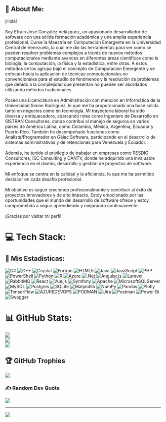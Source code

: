 ## 💫 About Me:
¡Hola! <br><br>Soy Efraín José González Velázquez, un apasionado desarrollador de software con una sólida formación académica y una amplia experiencia profesional. Curse la Maestría en Computación Emergente en la Universidad Central de Venezuela, la cual me dio las herramientas para ver como se pueden resolver problemas complejos a través de nuevos métodos computacionales mediante avances en diferentes áreas científicas como la biología, la computación, la física y la estadística, entre otras.  A estos métodos se los agrupa bajo el concepto de Computación Emergente y se enfocan hacia la aplicación de técnicas computacionales no convencionales para el estudio de fenómenos y la resolución de problemas que debido a la complejidad que presentan no pueden ser abordados utilizando métodos tradicionales.<br><br>Poseo una Licenciatura en Administración con mención en Informática de la Universidad Simón Rodríguez, lo que me ha proporcionado una base sólida tanto en negocios como en tecnología. Mi trayectoria laboral ha sido diversa y enriquecedora, abarcando roles como Ingeniero de Desarrollo en SISTRAN Consultores, donde contribuí al manejo de seguros en varios países de América Latina, como Colombia, México, Argentina, Ecuador y Puerto Rico. También he desempeñado funciones como Analista/Programador en Gálac Software, participando en el desarrollo de sistemas administrativos y de retenciones para Venezuela y Ecuador.<br><br>Además, he tenido el privilegio de trabajar en empresas como RESDIG Consultores, ISC Consulting y CANTV, donde he adquirido una invaluable experiencia en el diseño, desarrollo y gestión de proyectos de software.<br><br>Mi enfoque se centra en la calidad y la eficiencia, lo que me ha permitido destacar en cada desafío profesional. <br><br>Mi objetivo es seguir creciendo profesionalmente y contribuir al éxito de proyectos innovadores y de alto impacto. Estoy emocionado por las oportunidades que el mundo del desarrollo de software ofrece y estoy comprometido a seguir aprendiendo y mejorando continuamente.<br><br>¡Gracias por visitar mi perfil!


# 💻 Tech Stack:
## 💫 Mis Estadisticas:
![C#](https://img.shields.io/badge/c%23-%23239120.svg?style=plastic&logo=csharp&logoColor=white) ![C++](https://img.shields.io/badge/c++-%2300599C.svg?style=plastic&logo=c%2B%2B&logoColor=white) ![Crystal](https://img.shields.io/badge/crystal-%23000000.svg?style=plastic&logo=crystal&logoColor=white) ![Fortran](https://img.shields.io/badge/Fortran-%23734F96.svg?style=plastic&logo=fortran&logoColor=white) ![HTML5](https://img.shields.io/badge/html5-%23E34F26.svg?style=plastic&logo=html5&logoColor=white) ![Java](https://img.shields.io/badge/java-%23ED8B00.svg?style=plastic&logo=openjdk&logoColor=white) ![JavaScript](https://img.shields.io/badge/javascript-%23323330.svg?style=plastic&logo=javascript&logoColor=%23F7DF1E) ![PHP](https://img.shields.io/badge/php-%23777BB4.svg?style=plastic&logo=php&logoColor=white) ![PowerShell](https://img.shields.io/badge/PowerShell-%235391FE.svg?style=plastic&logo=powershell&logoColor=white) ![Python](https://img.shields.io/badge/python-3670A0?style=plastic&logo=python&logoColor=ffdd54) ![R](https://img.shields.io/badge/r-%23276DC3.svg?style=plastic&logo=r&logoColor=white) ![Azure](https://img.shields.io/badge/azure-%230072C6.svg?style=plastic&logo=microsoftazure&logoColor=white) ![.Net](https://img.shields.io/badge/.NET-5C2D91?style=plastic&logo=.net&logoColor=white) ![Angular.js](https://img.shields.io/badge/angular.js-%23E23237.svg?style=plastic&logo=angularjs&logoColor=white) ![Laravel](https://img.shields.io/badge/laravel-%23FF2D20.svg?style=plastic&logo=laravel&logoColor=white) ![RabbitMQ](https://img.shields.io/badge/rabbitmq-FF6600?style=plastic&logo=rabbitmq&logoColor=white) ![React](https://img.shields.io/badge/react-%2320232a.svg?style=plastic&logo=react&logoColor=%2361DAFB) ![Vue.js](https://img.shields.io/badge/vue.js-%2335495e.svg?style=plastic&logo=vuedotjs&logoColor=%234FC08D) ![Symfony](https://img.shields.io/badge/symfony-%23000000.svg?style=plastic&logo=symfony&logoColor=white) ![Apache](https://img.shields.io/badge/apache-%23D42029.svg?style=plastic&logo=apache&logoColor=white) ![MicrosoftSQLServer](https://img.shields.io/badge/Microsoft%20SQL%20Server-CC2927?style=plastic&logo=microsoft%20sql%20server&logoColor=white) ![MySQL](https://img.shields.io/badge/mysql-%2300000f.svg?style=plastic&logo=mysql&logoColor=white) ![Postgres](https://img.shields.io/badge/postgres-%23316192.svg?style=plastic&logo=postgresql&logoColor=white) ![SQLite](https://img.shields.io/badge/sqlite-%2307405e.svg?style=plastic&logo=sqlite&logoColor=white) ![Matplotlib](https://img.shields.io/badge/Matplotlib-%23ffffff.svg?style=plastic&logo=Matplotlib&logoColor=black) ![NumPy](https://img.shields.io/badge/numpy-%23013243.svg?style=plastic&logo=numpy&logoColor=white) ![Pandas](https://img.shields.io/badge/pandas-%23150458.svg?style=plastic&logo=pandas&logoColor=white) ![Plotly](https://img.shields.io/badge/Plotly-%233F4F75.svg?style=plastic&logo=plotly&logoColor=white) ![TensorFlow](https://img.shields.io/badge/TensorFlow-%23FF6F00.svg?style=plastic&logo=TensorFlow&logoColor=white) ![AZUREDEVOPS](https://img.shields.io/badge/azuredevops-0078D7.svg?style=plastic&logo=azuredevops&logoColor=white&color=%230078D7) ![PODMAN](https://img.shields.io/badge/podman-892CA0.svg?style=plastic&logo=podman&logoColor=white) ![Jira](https://img.shields.io/badge/jira-%230A0FFF.svg?style=plastic&logo=jira&logoColor=white) ![Postman](https://img.shields.io/badge/Postman-FF6C37?style=plastic&logo=postman&logoColor=white) ![Power Bi](https://img.shields.io/badge/power_bi-F2C811?style=plastic&logo=powerbi&logoColor=black) ![Swagger](https://img.shields.io/badge/-Swagger-%23Clojure?style=plastic&logo=swagger&logoColor=white)
# 📊 GitHub Stats:
![](https://github-readme-stats.vercel.app/api?username=Efraingon&theme=vue-dark&hide_border=false&include_all_commits=true&count_private=false)<br/>
![](https://github-readme-streak-stats.herokuapp.com/?user=Efraingon&theme=vue-dark&hide_border=false)<br/>
![](https://github-readme-stats.vercel.app/api/top-langs/?username=Efraingon&theme=vue-dark&hide_border=false&include_all_commits=true&count_private=false&layout=compact)

## 🏆 GitHub Trophies
![](https://github-profile-trophy.vercel.app/?username=Efraingon&theme=dark_dimmed&no-frame=false&no-bg=false&margin-w=4)

### ✍️ Random Dev Quote
![](https://quotes-github-readme.vercel.app/api?type=horizontal&theme=merko)


---
[![](https://visitcount.itsvg.in/api?id=Efraingon&icon=9&color=4)](https://visitcount.itsvg.in)

<!-- Proudly created with GPRM ( https://gprm.itsvg.in ) -->
